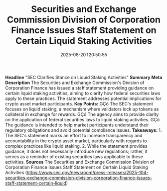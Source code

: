 ﻿---
title: "  Securities and Exchange Commission Division of Corporation Finance Issues Staff Statement on Certain Liquid Staking Activities
"
date: "2025-08-20T20:50:55"
category: "Markets"image: "/images/generated/briefs/2025-08-20/  securities and exchange commission division of corporation.svg"

summary: ""
slug: "  securities and exchange commission division of corporation"
source_urls:
  - "https://www.sec.gov/newsroom/press-releases/2025-104-securities-exchange-commission-division-corporation-finance-issues-staff-statement-certain-liquid"
seo:
  title: "  Securities and Exchange Commission Division of Corporation Finance Issues Staff Statement on Certain Liquid Staking Activities
 | Hash n Hedge"
  description: ""
  keywords: ["news", "markets", "brief"]
---
**Headline** "SEC Clarifies Stance on Liquid Staking Activities"  **Summary Meta Description** The Securities and Exchange Commission's Division of Corporation Finance has issued a staff statement providing guidance on certain liquid staking activities, aiming to clarify how federal securities laws apply to these practices. The statement addresses potential implications for crypto asset market participants.  **Key Points:**  GÇó The SEC's statement focuses on liquid staking, a mechanism where validators lock up tokens as collateral in exchange for rewards. GÇó The agency aims to provide clarity on the application of federal securities laws to liquid staking activities. GÇó The guidance is intended to help market participants understand their regulatory obligations and avoid potential compliance issues.  **Takeaways:**  1. The SEC's statement marks an effort to increase transparency and accountability in the crypto asset market, particularly with regards to complex practices like liquid staking. 2. While the statement provides guidance, it does not necessarily introduce new regulations; rather, it serves as a reminder of existing securities laws applicable to these activities.  **Sources** The Securities and Exchange Commission Division of Corporation Finance Issues Staff Statement on Certain Liquid Staking Activities (https://www.sec.gov/newsroom/press-releases/2025-104-securities-exchange-commission-division-corporation-finance-issues-staff-statement-certain-liquid) 
